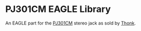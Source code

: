 # PJ301CM EAGLE Library

An EAGLE part for the [PJ301CM][part] stereo jack as sold by [Thonk][thonk].



[part]: https://www.thonk.co.uk/shop/3-5mm-jacks/
[thonk]: https:///www.thonk.co.uk

